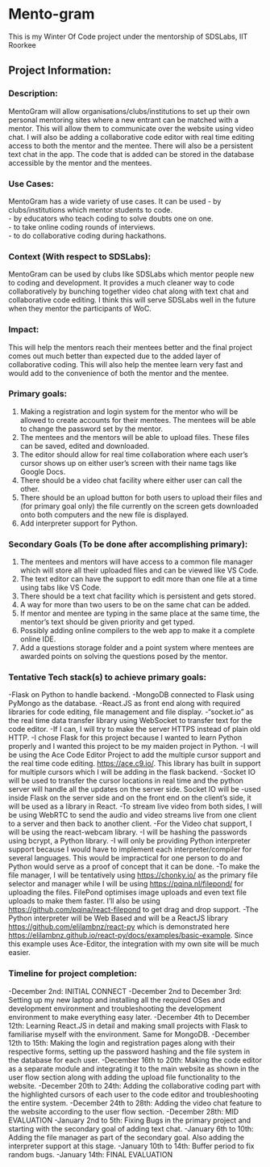 <h1>Mento-gram</h1>
This is my Winter Of Code project under the mentorship of SDSLabs, IIT Roorkee

<h2>Project Information:</h2>

<h3>Description:</h3>
MentoGram will allow organisations/clubs/institutions to set up their own personal mentoring sites where a new entrant can be matched with a mentor. This will allow them to communicate over the website using video chat. I will also be adding a collaborative code editor with real time editing access to both the mentor and the mentee. There will also be a persistent text chat in the app. The code that is added can be stored in the database accessible by the mentor and the mentees.

<h3>Use Cases:</h3>
MentoGram has a wide variety of use cases.
It can be used 
- by clubs/institutions which mentor students to code. <br>
- by educators who teach coding to solve doubts one on one. <br>
- to take online coding rounds of interviews. <br>
- to do collaborative coding during hackathons. <br>

<h3>Context (With respect to SDSLabs):</h3>
MentoGram can be used by clubs like SDSLabs which mentor people new to coding and development. It provides a much cleaner way to code collaboratively by bunching together video chat along with text chat and collaborative code editing. I think this will serve SDSLabs well in the future when they mentor the participants of WoC.

### Impact:
This will help the mentors reach their mentees better and the final project comes out much better than expected due to the added layer of collaborative coding. This will also help the mentee learn very fast and would add to the convenience of both the mentor and the mentee.

### Primary goals:
<ol>
<li>Making a registration and login system for the mentor who will be allowed to create accounts for their mentees. The mentees will be able to change the password set by the mentor.</li>
<li>The mentees and the mentors will be able to upload files. These files can be saved, edited and downloaded.</li>
<li>The editor should allow for real time collaboration where each user’s cursor shows up on either user’s screen with their name tags like Google Docs.</li>
<li>There should be a video chat facility where either user can call the other.</li>
<li>There should be an upload button for both users to upload their files and (for primary goal only) the file currently on the screen gets downloaded onto both computers and the new file is displayed.</li>
<li>Add interpreter support for Python.</li>
</ol>

### Secondary Goals (To be done after accomplishing primary):
<ol>
<li>The mentees and mentors will have access to a common file manager which will store all their uploaded files and can be viewed like VS Code.</li>
<li>The text editor can have the support to edit more than one file at a time using tabs like VS Code.</li>
<li>There should be a text chat facility which is persistent and gets stored.</li>
<li>A way for more than two users to be on the same chat can be added.</li>
<li>If mentor and mentee are typing in the same place at the same time, the mentor’s text should be given priority and get typed.</li>
<li>Possibly adding online compilers to the web app to make it a complete online IDE.</li>
<li>Add a questions storage folder and a point system where mentees are awarded points on solving the questions posed by the mentor.</li>
</ol>

### Tentative Tech stack(s) to achieve primary goals:
-Flask on Python to handle backend.
-MongoDB connected to Flask using PyMongo as the database.
-React.JS as front end along with required libraries for code editing, file management and file display.
-“socket.io” as the real time data transfer library using WebSocket to transfer text for the code editor.
-If I can, I will try to make the server HTTPS instead of plain old HTTP.
-I chose Flask for this project because I wanted to learn Python properly and I wanted this project to be my maiden project in Python.
-I will be using the Ace Code Editor Project to add the multiple cursor support and the real time code editing. https://ace.c9.io/. This library has built in support for multiple cursors which I will be adding in the flask backend.
-Socket IO will be used to transfer the cursor locations in real time and the python server will handle all the updates on the server side. Socket IO will be -used inside Flask on the server side and on the front end on the client’s side, it will be used as a library in React.
-To stream live video from both sides, I will be using WebRTC to send the audio and video streams live from one client to a server and then back to another client.
-For the Video chat support, I will be using the react-webcam library.
-I will be hashing the passwords using bcrypt, a Python library.
-I will only be providing Python interpreter support because I would have to implement each interpreter/compiler for several languages. This would be impractical for one person to do and Python would serve as a proof of concept that it can be done.
-To make the file manager, I will be tentatively using https://chonky.io/ as the primary file selector and manager while I will be using https://pqina.nl/filepond/ for uploading the files. FilePond optimises image uploads and even text file uploads to make them faster. I’ll also be using https://github.com/pqina/react-filepond to get drag and drop support.
-The Python interpreter will be Web Based and will be a ReactJS library https://github.com/elilambnz/react-py which is demonstrated here https://elilambnz.github.io/react-py/docs/examples/basic-example. Since this example uses Ace-Editor, the integration with my own site will be much easier.

### Timeline for project completion:

-December 2nd: INITIAL CONNECT
-December 2nd to December 3rd: Setting up my new laptop and installing all the required OSes and development environment and troubleshooting the development environment to make everything easy later.
-December 4th to December 12th: Learning React.JS in detail and making small projects with Flask to familiarise myself with the environment. Same for MongoDB.
-December 12th to 15th: Making the login and registration pages along with their respective forms, setting up the password hashing and the file system in the database for each user.
-December 16th to 20th: Making the code editor as a separate module and integrating it to the main website as shown in the user flow section along with adding the upload file functionality to the website.
-December 20th to 24th: Adding the collaborative coding part with the highlighted cursors of each user to the code editor and troubleshooting the entire system.
-December 24th to 28th: Adding the video chat feature to the website according to the user flow section.
-December 28th: MID EVALUATION
-January 2nd to 5th: Fixing Bugs in the primary project and starting with the secondary goal of adding text chat.
-January 6th to 10th: Adding the file manager as part of the secondary goal. Also adding the interpreter support at this stage.
-January 10th to 14th: Buffer period to fix random bugs.
-January 14th: FINAL EVALUATION
